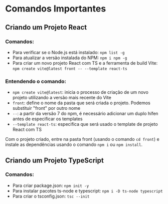 # Comandos Importantes

## Criando um Projeto React

### Comandos:
- Para verificar se o Node.js está instalado: `npm list -g`  
- Para atualizar a versão instalada do NPM: `npm i npm -g`  
- Para criar um novo projeto React com TS e a ferramenta de build Vite: `npm create vite@latest front -- --template react-ts`

### Entendendo o comando:
- `npm create vite@latest`: inicia o processo de criação de um novo projeto utilizando a versão mais recente do Vite
- `front`: define o nome da pasta que será criada o projeto. Podemos substituir "front" por outro nome
- `--`: a partir da versão 7 do npm, é necessário adicionar um duplo hífen antes de especificar os templates
- `--template react-ts`: especifica que será usado o template de projeto React com TS

Com o projeto criado, entre na pasta front (usando o comando `cd front`) e instale as dependências usando o comando `npm i` ou `npm install`.  

## Criando um Projeto TypeScript

### Comandos:  
- Para criar package.json: `npm init -y`
- Para instalar pacotes ts-node e typescript: `npm i -D ts-node typescript`
- Para criar o tsconfig.json: `tsc --init`
